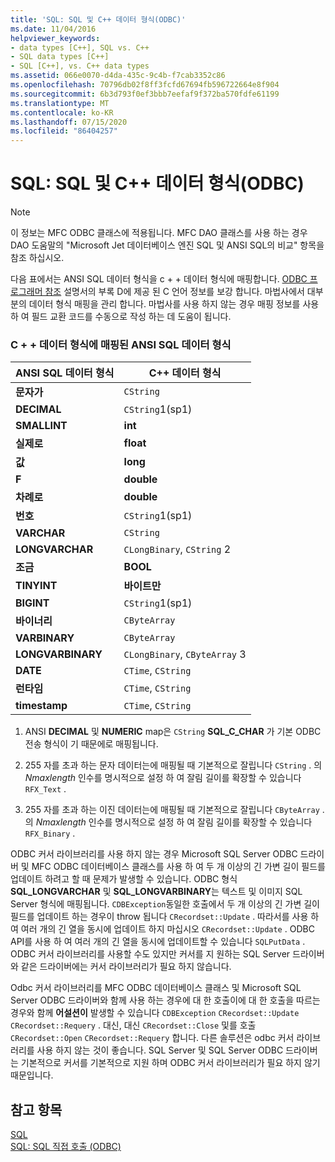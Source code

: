 ```yaml
---
title: 'SQL: SQL 및 C++ 데이터 형식(ODBC)'
ms.date: 11/04/2016
helpviewer_keywords:
- data types [C++], SQL vs. C++
- SQL data types [C++]
- SQL [C++], vs. C++ data types
ms.assetid: 066e0070-d4da-435c-9c4b-f7cab3352c86
ms.openlocfilehash: 70796db02f8ff3fcfd67694fb596722664e8f904
ms.sourcegitcommit: 6b3d793f0ef3bbb7eefaf9f372ba570fdfe61199
ms.translationtype: MT
ms.contentlocale: ko-KR
ms.lasthandoff: 07/15/2020
ms.locfileid: "86404257"
---
```

# <a name="sql-sql-and-c-data-types-odbc"></a>SQL: SQL 및 C++ 데이터 형식(ODBC)

> [!NOTE]
> 이 정보는 MFC ODBC 클래스에 적용됩니다. MFC DAO 클래스를 사용 하는 경우 DAO 도움말의 "Microsoft Jet 데이터베이스 엔진 SQL 및 ANSI SQL의 비교" 항목을 참조 하십시오.

다음 표에서는 ANSI SQL 데이터 형식을 c + + 데이터 형식에 매핑합니다. [ODBC 프로그래머 참조](/sql/odbc/reference/odbc-programmer-s-reference) 설명서의 부록 D에 제공 된 C 언어 정보를 보강 합니다. 마법사에서 대부분의 데이터 형식 매핑을 관리 합니다. 마법사를 사용 하지 않는 경우 매핑 정보를 사용 하 여 필드 교환 코드를 수동으로 작성 하는 데 도움이 됩니다.

### <a name="ansi-sql-data-types-mapped-to-c-data-types"></a>C + + 데이터 형식에 매핑된 ANSI SQL 데이터 형식

|ANSI SQL 데이터 형식|C++ 데이터 형식|
|------------------------|---------------------|
|**문자가**|`CString`|
|**DECIMAL**|`CString`1(sp1)|
|**SMALLINT**|**int**|
|**실제로**|**float**|
|**값**|**long**|
|**F**|**double**|
|**차례로**|**double**|
|**번호**|`CString`1(sp1)|
|**VARCHAR**|`CString`|
|**LONGVARCHAR**|`CLongBinary`, `CString` 2|
|**조금**|**BOOL**|
|**TINYINT**|**바이트만**|
|**BIGINT**|`CString`1(sp1)|
|**바이너리**|`CByteArray`|
|**VARBINARY**|`CByteArray`|
|**LONGVARBINARY**|`CLongBinary`, `CByteArray` 3|
|**DATE**|`CTime`, `CString`|
|**런타임**|`CTime`, `CString`|
|**timestamp**|`CTime`, `CString`|

1. ANSI **DECIMAL** 및 **NUMERIC** map은 `CString` **SQL_C_CHAR** 가 기본 ODBC 전송 형식이 기 때문에로 매핑됩니다.

2. 255 자를 초과 하는 문자 데이터는에 매핑될 때 기본적으로 잘립니다 `CString` . 의 *Nmaxlength* 인수를 명시적으로 설정 하 여 잘림 길이를 확장할 수 있습니다 `RFX_Text` .

3. 255 자를 초과 하는 이진 데이터는에 매핑될 때 기본적으로 잘립니다 `CByteArray` . 의 *Nmaxlength* 인수를 명시적으로 설정 하 여 잘림 길이를 확장할 수 있습니다 `RFX_Binary` .

ODBC 커서 라이브러리를 사용 하지 않는 경우 Microsoft SQL Server ODBC 드라이버 및 MFC ODBC 데이터베이스 클래스를 사용 하 여 두 개 이상의 긴 가변 길이 필드를 업데이트 하려고 할 때 문제가 발생할 수 있습니다. ODBC 형식 **SQL_LONGVARCHAR** 및 **SQL_LONGVARBINARY**는 텍스트 및 이미지 SQL Server 형식에 매핑됩니다. `CDBException`동일한 호출에서 두 개 이상의 긴 가변 길이 필드를 업데이트 하는 경우이 throw 됩니다 `CRecordset::Update` . 따라서를 사용 하 여 여러 개의 긴 열을 동시에 업데이트 하지 마십시오 `CRecordset::Update` . ODBC API를 사용 하 여 여러 개의 긴 열을 동시에 업데이트할 수 있습니다 `SQLPutData` . ODBC 커서 라이브러리를 사용할 수도 있지만 커서를 지 원하는 SQL Server 드라이버와 같은 드라이버에는 커서 라이브러리가 필요 하지 않습니다.

Odbc 커서 라이브러리를 MFC ODBC 데이터베이스 클래스 및 Microsoft SQL Server ODBC 드라이버와 함께 사용 하는 경우에 대 한 호출이에 대 한 호출을 따르는 경우와 함께 **어설션이** 발생할 수 있습니다 `CDBException` `CRecordset::Update` `CRecordset::Requery` . 대신, 대신 `CRecordset::Close` 및를 호출 `CRecordset::Open` `CRecordset::Requery` 합니다. 다른 솔루션은 odbc 커서 라이브러리를 사용 하지 않는 것이 좋습니다. SQL Server 및 SQL Server ODBC 드라이버는 기본적으로 커서를 기본적으로 지원 하며 ODBC 커서 라이브러리가 필요 하지 않기 때문입니다.

## <a name="see-also"></a>참고 항목

[SQL](../../data/odbc/sql.md)<br/>
[SQL: SQL 직접 호출 (ODBC)](../../data/odbc/sql-making-direct-sql-calls-odbc.md)
